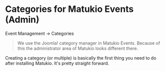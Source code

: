 # Categories for Matukio Events (Admin)

Event Management -> Categories

> We use the Joomla! category manager in Matukio Events. Because of this the administrator area of Matukio looks different there.

Creating a category (or multiple) is basically the first thing you need to do after installing Matukio. It's pretty straight forward. 

